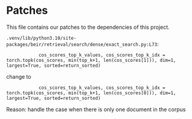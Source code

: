 # Patches

This file contains our patches to the dependencies of this project.

`.venv/lib/python3.10/site-packages/beir/retrieval/search/dense/exact_search.py:L73`:
```python3
            cos_scores_top_k_values, cos_scores_top_k_idx = torch.topk(cos_scores, min(top_k+1, len(cos_scores[1])), dim=1, largest=True, sorted=return_sorted)
```
change to
```python3
            cos_scores_top_k_values, cos_scores_top_k_idx = torch.topk(cos_scores, min(top_k+1, len(cos_scores[0])), dim=1, largest=True, sorted=return_sorted)
```
Reason: handle the case when there is only one document in the corpus
